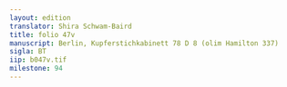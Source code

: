 ```yaml
---
layout: edition
translator: Shira Schwam-Baird
title: folio 47v
manuscript: Berlin, Kupferstichkabinett 78 D 8 (olim Hamilton 337)
sigla: BT
iip: b047v.tif
milestone: 94
---
```


